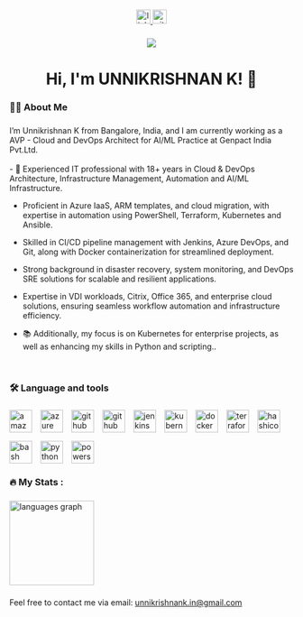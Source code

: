 ###

<div align="center">
  
<a href="https://www.linkedin.com/in/thangadurai-murugan-87958556/" target="_blank">
  <img src="https://img.shields.io/static/v1?message=LinkedIn&logo=linkedin&label=&color=0077B5&logoColor=white&labelColor=&style=for-the-badge" height="25" alt="linkedin logo"/>
</a>

<a href="https://github.com/thangacodes/" target="_blank">
  <img src="https://img.shields.io/static/v1?message=GitHub&logo=github&label=&color=000000&logoColor=white&labelColor=&style=for-the-badge" height="25" alt="github logo" />
</a>

</div>

###

<div align="center">
  <img src="https://visitor-badge.laobi.icu/badge?page_id=thangacodes.thangacodes&" />
</div>

###

<h1 align="center">Hi, I'm UNNIKRISHNAN K! 👋</h1>

###

<h3 align="left">👩‍💻  About Me</h3>

###

<p align="left">
  I’m Unnikrishnan K from Bangalore, India, and I am currently working as a AVP - Cloud and DevOps Architect for AI/ML Practice at Genpact India Pvt.Ltd.
  <br><br>
  - 🔭 Experienced IT professional with 18+ years in Cloud & DevOps Architecture, Infrastructure Management, Automation and AI/ML Infrastructure. 
  
  - Proficient in Azure IaaS, ARM templates, and cloud migration, with expertise in automation using PowerShell, Terraform, Kubernetes and Ansible.
  
  - Skilled in CI/CD pipeline management with Jenkins, Azure DevOps, and Git, along with Docker containerization for streamlined deployment.
  
  - Strong background in disaster recovery, system monitoring, and DevOps SRE solutions for scalable and resilient applications.

  - Expertise in VDI workloads, Citrix, Office 365, and enterprise cloud solutions, ensuring seamless workflow automation and infrastructure efficiency.
  
  - 📚 Additionally, my focus is on Kubernetes for enterprise projects, as well as enhancing my skills in Python and scripting..
  <br>
</p>

###

<h3 align="left">🛠 Language and tools</h3>

###

<div align="left" style="display: flex; flex-wrap: wrap; gap: 15px;">
  
  <!-- AWS Logo -->
  <img src="https://cdn.jsdelivr.net/gh/devicons/devicon/icons/amazonwebservices/amazonwebservices-line-wordmark.svg" height="40" alt="amazonwebservices logo" />

  <!-- Azure Cloud Logo -->
  <img src="https://cdn.jsdelivr.net/gh/devicons/devicon/icons/azure/azure-original.svg" height="40" alt="azure cloud logo" />
  
  <!-- GitHub Logo -->
  <img src="https://cdn.jsdelivr.net/gh/devicons/devicon/icons/github/github-original.svg" height="40" alt="github logo" />

  <!-- GitHub Actions Logo -->
  <img src="https://cdn.jsdelivr.net/gh/devicons/devicon/icons/githubactions/githubactions-original.svg" height="40" alt="github actions logo" />
  
  <!-- Jenkins Logo -->
  <img src="https://cdn.jsdelivr.net/gh/devicons/devicon/icons/jenkins/jenkins-original.svg" height="40" alt="jenkins logo" />

  <!-- Kubernetes Logo -->
  <img src="https://cdn.jsdelivr.net/gh/devicons/devicon/icons/kubernetes/kubernetes-plain.svg" height="40" alt="kubernetes logo" />

  <!-- Docker Logo -->
  <img src="https://cdn.jsdelivr.net/gh/devicons/devicon/icons/docker/docker-plain-wordmark.svg" height="40" alt="docker logo" />

  <!-- Terraform Logo (HashiCorp) -->
  <img src="https://cdn.jsdelivr.net/gh/devicons/devicon/icons/terraform/terraform-original-wordmark.svg" height="40" alt="terraform logo" />

  <!-- HashiCorp Vault Logo -->
  <img src="https://cdn.jsdelivr.net/gh/devicons/devicon/icons/vault/vault-original-wordmark.svg" height="40" alt="hashicorp vault logo" />

  <!-- Bash Logo -->
  <img src="https://cdn.jsdelivr.net/gh/devicons/devicon/icons/bash/bash-original.svg" height="40" alt="bash logo" />

  <!-- Python Logo -->
  <img src="https://cdn.jsdelivr.net/gh/devicons/devicon/icons/python/python-original-wordmark.svg" height="40" alt="python logo" />
  
  <!-- PowerShell Logo -->
  <img src="https://cdn.jsdelivr.net/gh/devicons/devicon/icons/powershell/powershell-original.svg" height="40" alt="powershell logo" />


</div>

<h3 align="left">🔥   My Stats :</h3>

###



###

###

<div align="left">
  <img src="https://github-readme-stats.vercel.app/api/top-langs?username=thangacodes&locale=en&hide_title=false&layout=compact&card_width=320&langs_count=5&theme=dracula&hide_border=false" height="150" alt="languages graph"  />
</div>

###
<div align="left">
  Feel free to contact me via email: <a href="mailto:unnikrishnank.in@gmail.com ">unnikrishnank.in@gmail.com</a>
</div>

  
